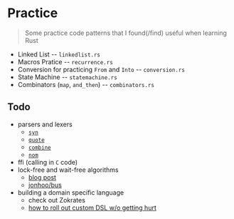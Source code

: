 # Practice
> Some practice code patterns that I found(/find) useful when learning Rust

* Linked List -- `linkedlist.rs`
* Macros Pratice -- `recurrence.rs`
* Conversion for practicing `From` and `Into` -- `conversion.rs`
* State Machine -- `statemachine.rs`
* Combinators (`map`, `and_then`) -- `combinators.rs`

## Todo
* parsers and lexers
    * [`syn`](https://github.com/dtolnay/syn)
    * [`quote`](https://github.com/dtolnay/quote)
    * [`combine`](https://github.com/Marwes/combine)
    * [`nom`](https://github.com/Geal/nom)
* ffi (calling in `C` code)
* lock-free and wait-free algorithms
    * [blog post](http://www.rossbencina.com/code/lockfree)
    * [jonhoo/bus](https://github.com/jonhoo/bus)
* building a domain specific language
    * check out Zokrates
    * [how to roll out custom DSL w/o getting hurt](https://www.slideshare.net/RReverser/building-fast-interpreters-in-rust)